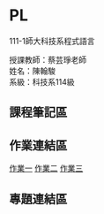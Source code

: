 # PL
111-1師大科技系程式語言

授課教師：蔡芸琤老師  
姓名：陳翰駿  
系級：科技系114級  
## 課程筆記區  
## 作業連結區
 [作業一](https://github.com/junnn1219/PL/blob/main/Python01.ipynb)
 [作業二](https://github.com/junnn1219/PL/blob/main/hw2.ipynb)
 [作業三](http://localhost:8888/notebooks/作業3.ipynb)
## 專題連結區
